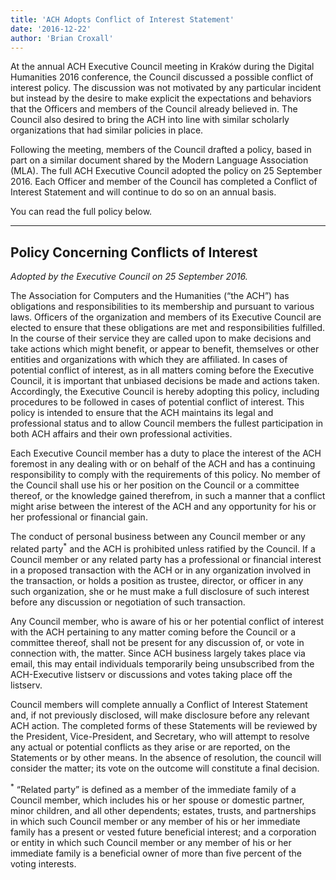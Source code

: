```yaml
---
title: 'ACH Adopts Conflict of Interest Statement'
date: '2016-12-22'
author: 'Brian Croxall'
---
```

At the annual ACH Executive Council meeting in Kraków during the Digital Humanities 2016 conference, the Council discussed a possible conflict of interest policy. The discussion was not motivated by any particular incident but instead by the desire to make explicit the expectations and behaviors that the Officers and members of the Council already believed in. The Council also desired to bring the ACH into line with similar scholarly organizations that had similar policies in place.

Following the meeting, members of the Council drafted a policy, based in part on a similar document shared by the Modern Language Association (MLA). The full ACH Executive Council adopted the policy on 25 September 2016. Each Officer and member of the Council has completed a Conflict of Interest Statement and will continue to do so on an annual basis.

You can read the full policy below.

---

## Policy Concerning Conflicts of Interest

*Adopted by the Executive Council on 25 September 2016.*

The Association for Computers and the Humanities (“the ACH”) has obligations and responsibilities to its membership and pursuant to various laws. Officers of the organization and members of its Executive Council are elected to ensure that these obligations are met and responsibilities fulfilled. In the course of their service they are called upon to make decisions and take actions which might benefit, or appear to benefit, themselves or other entities and organizations with which they are affiliated. In cases of potential conflict of interest, as in all matters coming before the Executive Council, it is important that unbiased decisions be made and actions taken. Accordingly, the Executive Council is hereby adopting this policy, including procedures to be followed in cases of potential conflict of interest. This policy is intended to ensure that the ACH maintains its legal and professional status and to allow Council members the fullest participation in both ACH affairs and their own professional activities.

Each Executive Council member has a duty to place the interest of the ACH foremost in any dealing with or on behalf of the ACH and has a continuing responsibility to comply with the requirements of this policy. No member of the Council shall use his or her position on the Council or a committee thereof, or the knowledge gained therefrom, in such a manner that a conflict might arise between the interest of the ACH and any opportunity for his or her professional or financial gain.

The conduct of personal business between any Council member or any related party<sup>*</sup> and the ACH is prohibited unless ratified by the Council. If a Council member or any related party has a professional or financial interest in a proposed transaction with the ACH or in any organization involved in the transaction, or holds a position as trustee, director, or officer in any such organization, she or he must make a full disclosure of such interest before any discussion or negotiation of such transaction.

Any Council member, who is aware of his or her potential conflict of interest with the ACH pertaining to any matter coming before the Council or a committee thereof, shall not be present for any discussion of, or vote in connection with, the matter. Since ACH business largely takes place via email, this may entail individuals temporarily being unsubscribed from the ACH-Executive listserv or discussions and votes taking place off the listserv.

Council members will complete annually a Conflict of Interest Statement and, if not previously disclosed, will make disclosure before any relevant ACH action. The completed forms of these Statements will be reviewed by the President, Vice-President, and Secretary, who will attempt to resolve any actual or potential conflicts as they arise or are reported, on the Statements or by other means. In the absence of resolution, the council will consider the matter; its vote on the outcome will constitute a final decision.

<sup>*</sup> “Related party” is defined as a member of the immediate family of a Council member, which includes his or her spouse or domestic partner, minor children, and all other dependents; estates, trusts, and partnerships in which such Council member or any member of his or her immediate family has a present or vested future beneficial interest; and a corporation or entity in which such Council member or any member of his or her immediate family is a beneficial owner of more than five percent of the voting interests.